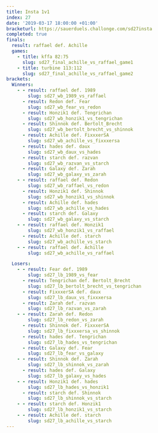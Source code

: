 ```yaml
---
title: Insta 1v1
index: 27
date: '2019-03-17 18:00:00 +01:00'
bracketurl: https://sauerduels.challonge.com/sd27insta
completed: true
finals:
  result: raffael def. Achille
  games:
    - title: kffa 82:75
      slug: sd27_final_achille_vs_raffael_game1
    - title: turbine 113:112
      slug: sd27_final_achille_vs_raffael_game2
brackets:
  Winners:
    - - result: raffael def. 1989
        slug: sd27_wb_1989_vs_raffael
      - result: Redon def. Fear
        slug: sd27_wb_fear_vs_redon
      - result: Honzik1 def. Tengrichan
        slug: sd27_wb_honzik1_vs_tengrichan
      - result: Shinnok def. Bertolt_Brecht
        slug: sd27_wb_bertolt_brecht_vs_shinnok
      - result: Achille def. FixxxerSA
        slug: sd27_wb_achille_vs_fixxxersa
      - result: hades def. daux
        slug: sd27_wb_daux_vs_hades
      - result: starch def. razvan
        slug: sd27_wb_razvan_vs_starch
      - result: Galaxy def. Zarah
        slug: sd27_wb_galaxy_vs_zarah
    - - result: raffael def. Redon
        slug: sd27_wb_raffael_vs_redon
      - result: Honzik1 def. Shinnok
        slug: sd27_wb_honzik1_vs_shinnok
      - result: Achille def. hades
        slug: sd27_wb_achille_vs_hades
      - result: starch def. Galaxy
        slug: sd27_wb_galaxy_vs_starch
    - - result: raffael def. Honzik1
        slug: sd27_wb_honzik1_vs_raffael
      - result: Achille def. starch
        slug: sd27_wb_achille_vs_starch
    - - result: raffael def. Achille
        slug: sd27_wb_achille_vs_raffael

  Losers:
    - - result: Fear def. 1989
        slug: sd27_lb_1989_vs_fear
      - result: Tengrichan def. Bertolt_Brecht
        slug: sd27_lb_bertolt_brecht_vs_tengrichan
      - result: FixxxerSA def. daux
        slug: sd27_lb_daux_vs_fixxxersa
      - result: Zarah def. razvan
        slug: sd27_lb_razvan_vs_zarah
    - - result: Zarah def. Redon
        slug: sd27_lb_redon_vs_zarah
      - result: Shinnok def. FixxxerSA
        slug: sd27_lb_fixxxersa_vs_shinnok
      - result: hades def. Tengrichan
        slug: sd27_lb_hades_vs_tengrichan
      - result: Galaxy def. Fear
        slug: sd27_lb_fear_vs_galaxy
    - - result: Shinnok def. Zarah
        slug: sd27_lb_shinnok_vs_zarah
      - result: hades def. Galaxy
        slug: sd27_lb_galaxy_vs_hades
    - - result: Honzik1 def. hades
        slug: sd27_lb_hades_vs_honzik1
      - result: starch def. Shinnok
        slug: sd27_lb_shinnok_vs_starch
    - - result: starch def. Honzik1
        slug: sd27_lb_honzik1_vs_starch
    - - result: Achille def. starch
        slug: sd27_lb_achille_vs_starch
---
```

